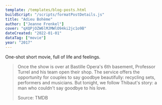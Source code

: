 ```yaml
---
template: /templates/blog-posts.html
buildScript: "/scripts/formatPostDetails.js"
title: "Adieu Bohème"
author: ["Jeanne Frenkel"]
cover: "qXQPjOZW6lMJMWlO94ki2jc1o9B"
dateCreated: "2022-01-01"
dataTag: ["movie"]
year: "2017"
---
```


One-shot short movie, full of life and feelings.

> Once the show is over at Bastille Opera's 6th basement, Professor Turrel and his team open their shop. The service offers the opportunity for couples to say goodbye beautifully: recycling sets, performers and musicians. But tonight, we follow Thibaut's story: a man who couldn't say goodbye to his love.
>
> Source: TMDB
